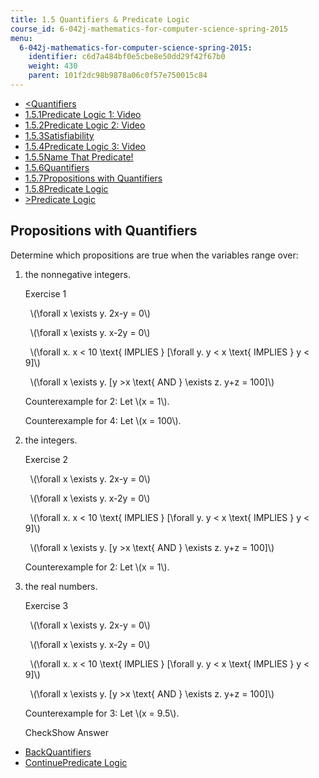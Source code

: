 ```yaml
---
title: 1.5 Quantifiers & Predicate Logic
course_id: 6-042j-mathematics-for-computer-science-spring-2015
menu:
  6-042j-mathematics-for-computer-science-spring-2015:
    identifier: c6d7a484bf0e5cbe8e50dd29f42f67b0
    weight: 430
    parent: 101f2dc98b9878a06c0f57e750015c84
---
```

*   [<Quantifiers](/courses/electrical-engineering-and-computer-science/6-042j-mathematics-for-computer-science-spring-2015/proofs/tp3-1/vertical-1131e84e1185)
*   [1.5.1Predicate Logic 1: Video](/courses/electrical-engineering-and-computer-science/6-042j-mathematics-for-computer-science-spring-2015/proofs/tp3-1)
*   [1.5.2Predicate Logic 2: Video](/courses/electrical-engineering-and-computer-science/6-042j-mathematics-for-computer-science-spring-2015/proofs/tp3-1/vertical-7b4a11771cb1)
*   [1.5.3Satisfiability](/courses/electrical-engineering-and-computer-science/6-042j-mathematics-for-computer-science-spring-2015/proofs/tp3-1/vertical-071a48267f00)
*   [1.5.4Predicate Logic 3: Video](/courses/electrical-engineering-and-computer-science/6-042j-mathematics-for-computer-science-spring-2015/proofs/tp3-1/vertical-ef4691d3280b)
*   [1.5.5Name That Predicate!](/courses/electrical-engineering-and-computer-science/6-042j-mathematics-for-computer-science-spring-2015/proofs/tp3-1/vertical-f68a21116180)
*   [1.5.6Quantifiers](/courses/electrical-engineering-and-computer-science/6-042j-mathematics-for-computer-science-spring-2015/proofs/tp3-1/vertical-1131e84e1185)
*   [1.5.7Propositions with Quantifiers](/courses/electrical-engineering-and-computer-science/6-042j-mathematics-for-computer-science-spring-2015/proofs/tp3-1/vertical-7b928b76cb8d)
*   [1.5.8Predicate Logic](/courses/electrical-engineering-and-computer-science/6-042j-mathematics-for-computer-science-spring-2015/proofs/tp3-1/vertical-384645055c08)
*   [\>Predicate Logic](/courses/electrical-engineering-and-computer-science/6-042j-mathematics-for-computer-science-spring-2015/proofs/tp3-1/vertical-384645055c08)

Propositions with Quantifiers
-----------------------------

  

Determine which propositions are true when the variables range over:

1.  the nonnegative integers.
    
    Exercise 1
    
    &nbsp; \\(\\forall x \\exists y. 2x-y = 0\\) &nbsp;
    
    &nbsp; \\(\\forall x \\exists y. x-2y = 0\\) &nbsp;
    
    &nbsp; \\(\\forall x. x < 10 \\text{ IMPLIES } \[\\forall y. y < x \\text{ IMPLIES } y < 9\]\\) &nbsp;
    
    &nbsp; \\(\\forall x \\exists y. \[y >x \\text{ AND } \\exists z. y+z = 100\]\\) &nbsp;
    
    Counterexample for 2: Let \\(x = 1\\).
    
    Counterexample for 4: Let \\(x = 100\\).
    
2.  the integers.
    
    Exercise 2
    
    &nbsp; \\(\\forall x \\exists y. 2x-y = 0\\) &nbsp;
    
    &nbsp; \\(\\forall x \\exists y. x-2y = 0\\) &nbsp;
    
    &nbsp; \\(\\forall x. x < 10 \\text{ IMPLIES } \[\\forall y. y < x \\text{ IMPLIES } y < 9\]\\) &nbsp;
    
    &nbsp; \\(\\forall x \\exists y. \[y >x \\text{ AND } \\exists z. y+z = 100\]\\) &nbsp;
    
    Counterexample for 2: Let \\(x = 1\\).
    
3.  the real numbers.
    
    Exercise 3
    
    &nbsp; \\(\\forall x \\exists y. 2x-y = 0\\) &nbsp;
    
    &nbsp; \\(\\forall x \\exists y. x-2y = 0\\) &nbsp;
    
    &nbsp; \\(\\forall x. x < 10 \\text{ IMPLIES } \[\\forall y. y < x \\text{ IMPLIES } y < 9\]\\) &nbsp;
    
    &nbsp; \\(\\forall x \\exists y. \[y >x \\text{ AND } \\exists z. y+z = 100\]\\) &nbsp;
    
    Counterexample for 3: Let \\(x = 9.5\\).
    
    CheckShow Answer
    

*   [BackQuantifiers](/courses/electrical-engineering-and-computer-science/6-042j-mathematics-for-computer-science-spring-2015/proofs/tp3-1/vertical-1131e84e1185)
*   [ContinuePredicate Logic](/courses/electrical-engineering-and-computer-science/6-042j-mathematics-for-computer-science-spring-2015/proofs/tp3-1/vertical-384645055c08)